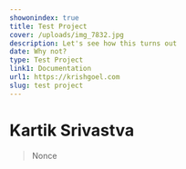 ```yaml
---
showonindex: true
title: Test Project
cover: /uploads/img_7832.jpg
description: Let's see how this turns out
date: Why not?
type: Test Project
link1: Documentation
url1: https://krishgoel.com
slug: test project
---
```

# Kartik Srivastva

> Nonce